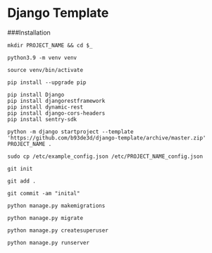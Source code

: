# Django Template 

###Installation

```commandline
mkdir PROJECT_NAME && cd $_
```
```commandline
python3.9 -m venv venv
```
```commandline
source venv/bin/activate
```
```commandline
pip install --upgrade pip
```
```commandline
pip install Django
pip install djangorestframework
pip install dynamic-rest
pip install django-cors-headers
pip install sentry-sdk
```
```commandline
python -m django startproject --template 'https://github.com/b93de3d/django-template/archive/master.zip' PROJECT_NAME .
```
```commandline
sudo cp /etc/example_config.json /etc/PROJECT_NAME_config.json
```
```commandline
git init
```
```commandline
git add .
```
```commandline
git commit -am "inital"
```
```commandline
python manage.py makemigrations
```
```commandline
python manage.py migrate
```
```commandline
python manage.py createsuperuser
```
```commandline
python manage.py runserver
```
